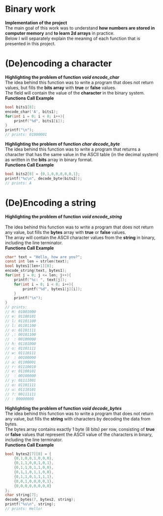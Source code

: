 # Binary work
<strong>Implementation of the project</strong><br>
The main goal of this work was to understand <strong>how numbers are stored in computer memory</strong> and <strong>to learn 2d arrays</strong> in practice.<br>
Below I will separately explain the meaning of each function that is presented in this project.<br>
# (De)encoding a character
<strong>Highlighting the problem of function <i>void encode_char</i></strong><br>
The idea behind this function was to write a program that does not return values, but fills the <strong>bits array</strong> with <strong>true</strong> or <strong>false</strong> values.<br>
The field will contain the value of the <strong>character</strong> in the binary system.<br>
<strong>Functions Call Example</strong>
```c
bool bits1[8];
encode_char('A', bits1);
for(int i = 0; i < 8; i++){
    printf("%d", bits1[i]);
}
printf("\n");
// prints: 01000001
```
<strong>Highlighting the problem of function <i>char decode_byte</i></strong><br>
The idea behind this function was to write a program that returns a character that has the same value in the ASCII table (in the decimal system) as written in the <strong>bits</strong> array in binary format.<br>
<strong>Functions Call Example</strong>
```c
bool bits2[8] = {0,1,0,0,0,0,0,1};
printf("%c\n", decode_byte(bits2));
// prints: A
```
# (De)Encoding a string
<strong>Highlighting the problem of function <i>void encode_string</i></strong><br>\
The idea behind this function was to write a program that does not return any value, but fills the <strong>bytes</strong> array with <strong>true</strong> or <strong>false</strong> values.<br>
The array will contain the ASCII character values from the <strong>string</strong> in binary, including the line terminator.<br>
<strong>Functions Call Example</strong>
```c
char* text = "Hello, how are you?";
const int len = strlen(text);
bool bytes1[len+1][8];
encode_string(text, bytes1);
for(int j = 0; j <= len; j++){
    printf("%c: ", text[j]);
    for(int i = 0; i < 8; i++){
        printf("%d", bytes1[j][i]);
    }
    printf("\n");
}
// prints:
// H: 01001000
// e: 01100101
// l: 01101100
// l: 01101100
// o: 01101111
// ,: 00101100
//  : 00100000
// h: 01101000
// o: 01101111
// w: 01110111
//  : 00100000
// a: 01100001
// r: 01110010
// e: 01100101
//  : 00100000
// y: 01111001
// o: 01101111
// u: 01110101
// ?: 00111111
// : 00000000
```
<strong>Highlighting the problem of function <i>void decode_bytes</i></strong><br>
The idea behind this function was to write a program that does not return any value, but fills the <strong>string</strong> with characters by decoding the data from bytes.<br>
The bytes array contains exactly 1 byte (8 bits) per row, consisting of <strong>true</strong> or <strong>false</strong> values that represent the ASCII value of the characters in binary, including the line terminator.<br>
<strong>Functions Call Example</strong>
```c
bool bytes2[7][8] = {
    {0,1,0,0,1,0,0,0},
    {0,1,1,0,0,1,0,1},
    {0,1,1,0,1,1,0,0},
    {0,1,1,0,1,1,0,0},
    {0,1,1,0,1,1,1,1},
    {0,0,1,0,0,0,0,1},
    {0,0,0,0,0,0,0,0}
};
char string[7];
decode_bytes(7, bytes2, string);
printf("%s\n", string);
// prints: Hello!
```


